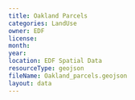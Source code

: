 ```yaml
---
title: Oakland Parcels
categories: LandUse
owner: EDF
license:
month:
year:
location: EDF Spatial Data
resourceType: geojson
fileName: Oakland_parcels.geojson
layout: data
---
```

